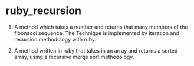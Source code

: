 # ruby_recursion
1. A method which takes a number and returns that many members of the fibonacci sequence. The Technique is implemented by iteration and recursion methodology with ruby. 

2. A method written in ruby that takes in an array and returns a sorted array, using a recursive merge sort methodology.
